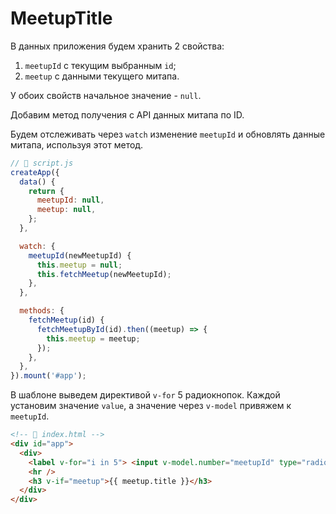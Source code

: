 # MeetupTitle

В данных приложения будем хранить 2 свойства:

1. `meetupId` с текущим выбранным `id`;
2. `meetup` с данными текущего митапа.

У обоих свойств начальное значение - `null`.

Добавим метод получения с API данных митапа по ID.

Будем отслеживать через `watch` изменение `meetupId` и обновлять данные митапа, используя этот метод.

```javascript
// 📁 script.js
createApp({
  data() {
    return {
      meetupId: null,
      meetup: null,
    };
  },

  watch: {
    meetupId(newMeetupId) {
      this.meetup = null;
      this.fetchMeetup(newMeetupId);
    },
  },

  methods: {
    fetchMeetup(id) {
      fetchMeetupById(id).then((meetup) => {
        this.meetup = meetup;
      });
    },
  },
}).mount('#app');
```

В шаблоне выведем директивой `v-for` 5 радиокнопок. Каждой установим значение `value`, а значение через `v-model`
привяжем к `meetupId`.

```html
<!-- 📁 index.html -->
<div id="app">
  <div>
    <label v-for="i in 5"> <input v-model.number="meetupId" type="radio" name="meetupId" :value="i" /> {{ i }} </label>
    <hr />
    <h3 v-if="meetup">{{ meetup.title }}</h3>
  </div>
</div>
```
